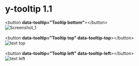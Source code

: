 <h1>y-tooltip 1.1</h1>

&lt;button <b>data-tooltip="Tooltip bottom"</b>&gt;&lt;/button&gt;<br>
![Screenshot_1](https://github.com/user-attachments/assets/c14af080-57e6-4ed6-a353-76e858a6b1b5)
<br><br>
&lt;button <b>data-tooltip="Tooltip top" data-tooltip-top</b>&gt;&lt;/button&gt;<br>
![text top](https://github.com/user-attachments/assets/366a0c0b-45b5-4e5d-b07d-da48bbf3b687)
<br><br>
&lt;button <b>data-tooltip="Tooltip left" data-tooltip-left</b>&gt;&lt;/button&gt;<br>
![text left](https://github.com/user-attachments/assets/cac598fe-922d-4789-bf12-3e4398399d65)
